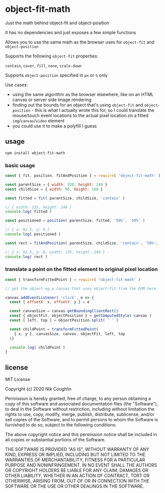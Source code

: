# object-fit-math

Just the math behind object-fit and object-position

It has no dependencies and just exposes a few simple functions

Allows you to use the same math as the browser uses for `object-fit` and
`object-position`

Supports the following `object-fit` properties:

`contain`, `cover`, `fill`, `none`, `scale-down`

Supports `object-position` specified in `px` or `%` only

Use cases:

- using the same algorithm as the browser elsewhere, like on an HTML canvas
  or server side image rendering
- finding out the bounds for an object that's using `object-fit` and
  `object-position` - this is what I actually wrote this for, so I could
  translate the mouse/touch event locations to the actual pixel location on a
  fitted `img`/`canvas`/`video` element
- you could use it to make a polyfill I guess

## usage

`npm install object-fit-math`

### basic usage

```js
const { fit, position, fitAndPosition } = require( 'object-fit-math' )

const parentSize = { width: 320, height: 240 }
const childSize = { width: 90, height: 160 }

const fitted = fit( parentSize, childSize, 'contain' )

// { width: 135, height: 240 }
console.log( fitted )

const positioned = position( parentSize, fitted, '50%', '50%' )

// { x: 92.5, y: 0 }
console.log( positioned )

const rect = fitAndPosition( parentSize, childSize, 'contain', '50%', '50%' )

// { x: 92.5, y: 0, width: 135, height: 240 }
console.log( rect )
```

### translate a point on the fitted element to original pixel location

```js
const { transformFittedPoint } = require( 'object-fit-math' )

// get the object eg a canvas that uses object-fit from the DOM here

canvas.addEventListener( 'click', e => {
  const { offsetX: x, offsetY: y } = e

  const canvasSize = canvas.getBoundingClientRect()
  const { objectFit, objectPosition } = getComputedStyle( canvas )
  const [ left, top ] = objectPosition.split( ' ' )

  const childPoint = transformFittedPoint(
    { x, y }, canvasSize, canvas, objectFit, left, top
  )}

  console.log( childPoint )
}
```

## license

MIT License

Copyright (c) 2020 Nik Coughlin

Permission is hereby granted, free of charge, to any person obtaining a copy
of this software and associated documentation files (the "Software"), to deal
in the Software without restriction, including without limitation the rights
to use, copy, modify, merge, publish, distribute, sublicense, and/or sell
copies of the Software, and to permit persons to whom the Software is
furnished to do so, subject to the following conditions:

The above copyright notice and this permission notice shall be included in all
copies or substantial portions of the Software.

THE SOFTWARE IS PROVIDED "AS IS", WITHOUT WARRANTY OF ANY KIND, EXPRESS OR
IMPLIED, INCLUDING BUT NOT LIMITED TO THE WARRANTIES OF MERCHANTABILITY,
FITNESS FOR A PARTICULAR PURPOSE AND NONINFRINGEMENT. IN NO EVENT SHALL THE
AUTHORS OR COPYRIGHT HOLDERS BE LIABLE FOR ANY CLAIM, DAMAGES OR OTHER
LIABILITY, WHETHER IN AN ACTION OF CONTRACT, TORT OR OTHERWISE, ARISING FROM,
OUT OF OR IN CONNECTION WITH THE SOFTWARE OR THE USE OR OTHER DEALINGS IN THE
SOFTWARE.
